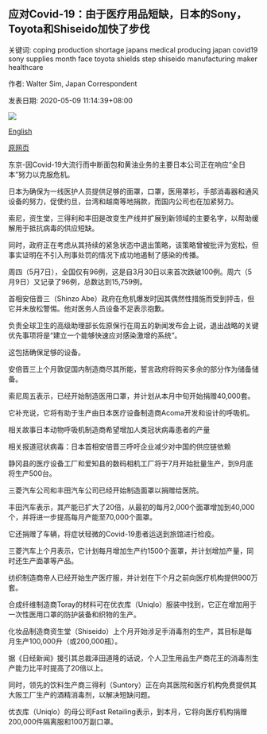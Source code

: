 ## 应对Covid-19：由于医疗用品短缺，日本的Sony，Toyota和Shiseido加快了步伐

关键词: coping production shortage japans medical producing japan covid19 sony supplies month face toyota shields step shiseido manufacturing maker healthcare

作者: Walter Sim, Japan Correspondent

发表日期: 2020-05-09 11:14:39+08:00

![](https://www.straitstimes.com/sites/default/files/styles/x_large/public/articles/2020/05/09/nz_jpmedic_090553.jpg?itok=UBZfAHEY)

[English](Coping%20with%20Covid-19%3A%20Japan%27s%20Sony%2C%20Toyota%2C%20Shiseido%20step%20up%20amid%20shortage%20of%20medical%20supplies.md)

[原网页](https://www.straitstimes.com/asia/east-asia/japan-firms-step-up-amid-shortage-of-medical-supplies)

东京-因Covid-19大流行而中断面包和黄油业务的主要日本公司正在响应“全日本”努力以克服危机。

日本为确保为一线医护人员提供足够的面罩，口罩，医用罩衫，手部消毒器和通风设备的努力，促使约旦，台湾和越南等地捐款，而国内公司也在加紧努力。

索尼，资生堂，三得利和丰田是改变生产线并扩展到新领域的主要名字，以帮助缓解用于抵抗病毒的供应短缺。

同时，政府正在考虑从其持续的紧急状态中退出策略，该策略曾被批评为宽松，但事实证明在不引入刑事处罚的情况下成功地遏制了感染的传播。

周四（5月7日），全国仅有96例，这是自3月30日以来首次跌破100例。周六（5月9日）又记录了96例，总数达到15,759例。

首相安倍晋三（Shinzo Abe）政府在危机爆发时因其偶然性措施而受到抨击，但它并未放松警惕。他对医务人员设备不足表示抱歉。

负责全球卫生的高级助理部长佐原保行在周五的新闻发布会上说，退出战略的关键优先事项将是“建立一个能够快速应对感染激增的系统”。

这包括确保足够的设备。

安倍晋三上个月敦促国内制造商尽其所能，誓言政府将购买多余的部分作为储备储备。

索尼周五表示，已经开始制造医用口罩，并计划从本月中旬开始捐赠40,000套。

它补充说，它将有助于生产由日本医疗设备制造商Acoma开发和设计的呼吸机。

相关故事日本动物呼吸机制造商希望增加人类冠状病毒患者的产量

相关报道冠状病毒：日本首相安倍晋三呼吁企业减少对中国的供应链依赖

静冈县的医疗设备工厂和爱知县的数码相机工厂将于7月开始批量生产，到9月底将生产500台。

三菱汽车公司和丰田汽车公司已经开始制造面罩以捐赠给医院。

丰田汽车表示，其产能已扩大了20倍，从最初的每月2,000个面罩增加到40,000个，并将进一步提高每月产能至70,000个面罩。

它还捐赠了车辆，将症状轻微的Covid-19患者运送到旅馆进行检疫。

三菱汽车上个月表示，它计划每月增加生产约1500个面罩，并计划增加产量，同时还生产面罩等产品。

纺织制造商帝人已经开始生产医疗服，并计划在下个月之前向医疗机构提供900万套。

合成纤维制造商Toray的材料可在优衣库（Uniqlo）服装中找到，它正在增加用于一次性医用口罩的防护装备和织物的生产。

化妆品制造商资生堂（Shiseido）上个月开始涉足手消毒剂的生产，其目标是每月生产100,000升（或200,000瓶）。

据《日经新闻》援引其总裁泽田道隆的话说，个人卫生用品生产商花王的消毒剂生产能力比平时提高了20倍以上。

同时，领先的饮料生产商三得利（Suntory）正在向其医院和医疗机构免费提供其大阪工厂生产的酒精消毒剂，以解决短缺问题。

优衣库（Uniqlo）的母公司Fast Retailing表示，到本月，它将向医疗机构捐赠200,000件隔离服和100万副口罩。